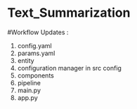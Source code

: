 # Text_Summarization

#Workflow
Updates :
1. config.yaml
2. params.yaml
3. entity
4. configuration manager in src config
5. components
6. pipeline
7. main.py
8. app.py